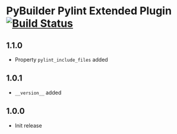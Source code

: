 PyBuilder Pylint Extended Plugin [![Build Status](https://travis-ci.org/AlexeySanko/pybuilder_pylint_extended.svg?branch=master)](https://travis-ci.org/AlexeySanko/pybuilder_pylint_extended)
=======================
1.1.0
---
- Property `pylint_include_files` added

1.0.1
---
- `__version__` added

1.0.0
-----
- Init release